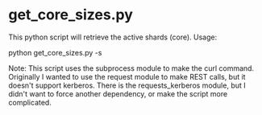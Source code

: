 # get_core_sizes.py

This python script will retrieve the active shards (core).
Usage:

python get_core_sizes.py -s <solr host>

Note: This script uses the subprocess module to make the curl command. Originally I wanted to use the request module to make REST calls, but it doesn't support kerberos. There is the requests_kerberos module, but I didn't want to force another dependency, or make the script more complicated.
 

